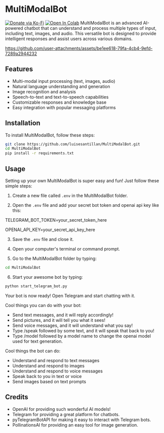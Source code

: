 # MultiModalBot

[![Donate via Ko-Fi](https://img.shields.io/badge/Donate-Ko--fi-red?logo=ko-fi&style=for-the-badge)](https://ko-fi.com/rejekts)
[![Open In Colab](https://img.shields.io/badge/Colab-F9AB00?style=for-the-badge&logo=googlecolab&color=525252)](https://colab.research.google.com/github/luisesantillan/MultiModalBot/blob/main/MultiModalBot.ipynb)
MultiModalBot is an advanced AI-powered chatbot that can understand and process multiple types of input, including text, images, and audio. This versatile bot is designed to provide intelligent responses and assist users across various domains.

https://github.com/user-attachments/assets/be1ee618-79fa-4cb4-9efd-7289a2944232


## Features

- Multi-modal input processing (text, images, audio)
- Natural language understanding and generation
- Image recognition and analysis
- Speech-to-text and text-to-speech capabilities
- Customizable responses and knowledge base
- Easy integration with popular messaging platforms

## Installation

To install MultiModalBot, follow these steps:

```bash
git clone https://github.com/luisesantillan/MultiModalBot.git
cd MultiModalBot
pip install -r requirements.txt
```

## Usage

Setting up your own MultiModalBot is super easy and fun! Just follow these simple steps:

1. Create a new file called `.env` in the MultiModalBot folder.

2. Open the `.env` file and add your secret bot token and openai api key like this:

TELEGRAM_BOT_TOKEN=your_secret_token_here

OPENAI_API_KEY=your_secret_api_key_here

3. Save the `.env` file and close it.

4. Open your computer's terminal or command prompt.

5. Go to the MultiModalBot folder by typing:
```bash
cd MultiModalBot
```

6. Start your awesome bot by typing:
```bash
python start_telegram_bot.py
```

Your bot is now ready! Open Telegram and start chatting with it.

Cool things you can do with your bot:

- Send text messages, and it will reply accordingly!
- Send pictures, and it will tell you what it sees!
- Send voice messages, and it will understand what you say!
- Type /speak followed by some text, and it will speak that back to you!
- Type /model followed by a model name to change the openai model used for text generation.

Cool things the bot can do:

- Understand and respond to text messages
- Understand and respond to images
- Understand and respond to voice messages
- Speak back to you in text or voice
- Send images based on text prompts

## Credits

- OpenAI for providing such wonderful AI models!
- Telegram for providing a great platform for chatbots.
- pyTelegramBotAPI for making it easy to interact with Telegram bots.
- PollinationsAI for providing an easy tool for image generation.
